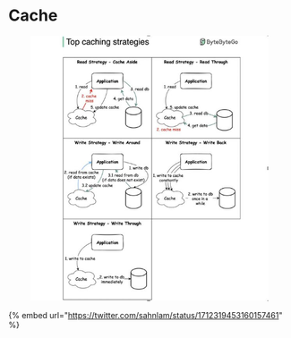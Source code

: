 # Cache



<div data-full-width="true">

<figure><img src="../../.gitbook/assets/image (4).png" alt=""><figcaption></figcaption></figure>

</div>

{% embed url="https://twitter.com/sahnlam/status/1712319453160157461" %}
